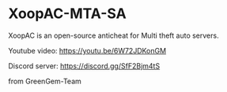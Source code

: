 # XoopAC-MTA-SA
XoopAC is an open-source anticheat for Multi theft auto servers.

Youtube video: https://youtu.be/6W72JDKonGM

Discord server: https://discord.gg/SfF2Bjm4tS

from GreenGem-Team

  
